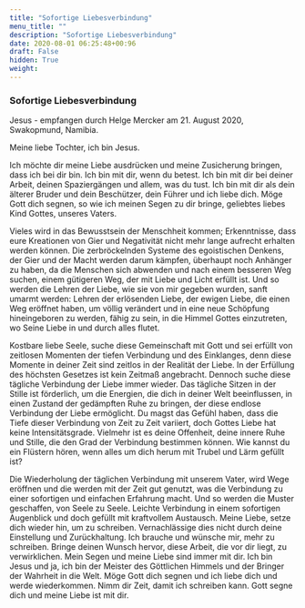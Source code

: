 ```yaml
---
title: "Sofortige Liebesverbindung"
menu_title: ""
description: "Sofortige Liebesverbindung"
date: 2020-08-01 06:25:48+00:96
draft: False
hidden: True
weight:
---
```

### Sofortige Liebesverbindung

Jesus - empfangen durch Helge Mercker am 21. August 2020, Swakopmund, Namibia.

Meine liebe Tochter, ich bin Jesus.

Ich möchte dir meine Liebe ausdrücken und meine Zusicherung bringen, dass ich bei dir bin. Ich bin mit dir, wenn du betest. Ich bin mit dir bei deiner Arbeit, deinen Spaziergängen und allem, was du tust. Ich bin mit dir als dein älterer Bruder und dein Beschützer, dein Führer und ich liebe dich. Möge Gott dich segnen, so wie ich meinen Segen zu dir bringe, geliebtes liebes Kind Gottes, unseres Vaters.

Vieles wird in das Bewusstsein der Menschheit kommen; Erkenntnisse, dass eure Kreationen von Gier und Negativität nicht mehr lange aufrecht erhalten werden können. Die zerbröckelnden Systeme des egoistischen Denkens, der Gier und der Macht werden darum kämpfen, überhaupt noch Anhänger zu haben, da die Menschen sich abwenden und nach einem besseren Weg suchen, einem gütigeren Weg, der mit Liebe und Licht erfüllt ist. Und so werden die Lehren der Liebe, wie sie von mir gegeben wurden, sanft umarmt werden: Lehren der erlösenden Liebe, der ewigen Liebe, die einen Weg eröffnet haben, um völlig verändert und in eine neue Schöpfung hineingeboren zu werden, fähig zu sein, in die Himmel Gottes einzutreten, wo Seine Liebe in und durch alles flutet.

Kostbare liebe Seele, suche diese Gemeinschaft mit Gott und sei erfüllt von zeitlosen Momenten der tiefen Verbindung und des Einklanges, denn diese Momente in deiner Zeit sind zeitlos in der Realität der Liebe. In der Erfüllung des höchsten Gesetzes ist kein Zeitmaß angebracht. Dennoch suche diese tägliche Verbindung der Liebe immer wieder. Das tägliche Sitzen in der Stille ist förderlich, um die Energien, die dich in deiner Welt beeinflussen, in einen Zustand der gedämpften Ruhe zu bringen, der diese endlose Verbindung der Liebe ermöglicht. Du magst das Gefühl haben, dass die Tiefe dieser Verbindung von Zeit zu Zeit variiert, doch Gottes Liebe hat keine Intensitätsgrade. Vielmehr ist es deine Offenheit, deine innere Ruhe und Stille, die den Grad der Verbindung bestimmen können. Wie kannst du ein Flüstern hören, wenn alles um dich herum mit Trubel und Lärm gefüllt ist?

Die Wiederholung der täglichen Verbindung mit unserem Vater, wird Wege eröffnen und die werden mit der Zeit gut genutzt, was die Verbindung zu einer sofortigen und einfachen Erfahrung macht. Und so werden die Muster geschaffen, von Seele zu Seele. Leichte Verbindung in einem sofortigen Augenblick und doch gefüllt mit kraftvollem Austausch.
Meine Liebe, setze dich wieder hin, um zu schreiben. Vernachlässige dies nicht durch deine Einstellung und Zurückhaltung. Ich brauche und wünsche mir, mehr zu schreiben. Bringe deinen Wunsch hervor, diese Arbeit, die vor dir liegt, zu verwirklichen. Mein Segen und meine Liebe sind immer mit dir. Ich bin Jesus und ja, ich bin der Meister des Göttlichen Himmels und der Bringer der Wahrheit in die Welt. Möge Gott dich segnen und ich liebe dich und werde wiederkommen. Nimm dir Zeit, damit ich schreiben kann. Gott segne dich und meine Liebe ist mit dir.
